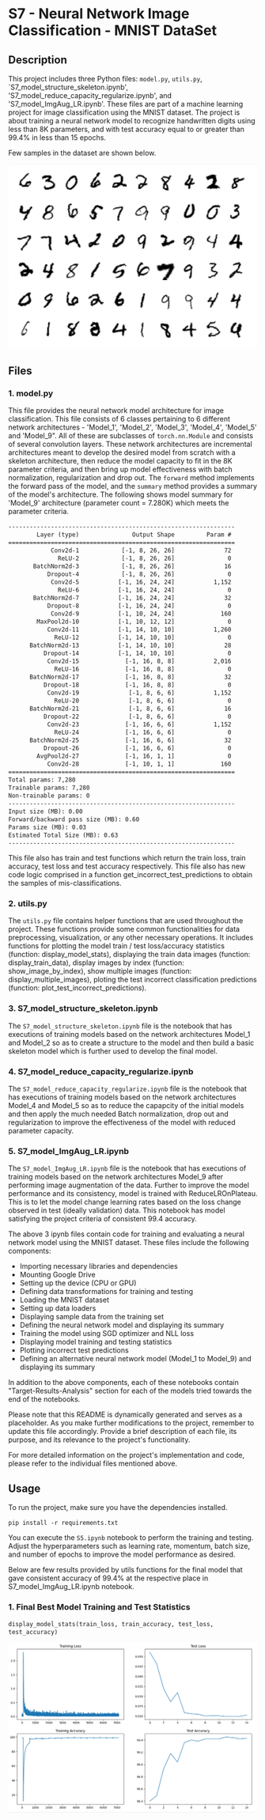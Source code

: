 # S7 - Neural Network Image Classification - MNIST DataSet

## Description

This project includes three Python files: `model.py`, `utils.py`, `S7_model_structure_skeleton.ipynb', 'S7_model_reduce_capacity_regularize.ipynb', and 'S7_model_ImgAug_LR.ipynb'. These files are part of a machine learning project for image classification using the MNIST dataset. The project is about training a neural network model to recognize handwritten digits using less than 8K parameters, and with test accuracy equal to or greater than 99.4% in less than 15 epochs.

Few samples in the dataset are shown below.

![Training Sample Images](Images/train_samples.png)


## Files

### 1. model.py

This file provides the neural network model architecture for image classification. This file consists of 6 classes pertaining to 6 different network architectures - 'Model_1', 'Model_2', 'Model_3', 'Model_4', 'Model_5' and 'Model_9". All of these are subclasses of `torch.nn.Module` and consists of several convolution layers. These network architectures are incremental architectures meant to develop the desired model from scratch with a skeleton architecture, then reduce the model capacity to fit in the 8K parameter criteria, and then bring up model effectiveness with batch normalization, regularization and drop out. The `forward` method implements the forward pass of the model, and the `summary` method provides a summary of the model's architecture. The following shows model summary for 'Model_9' architecture (parameter count = 7.280K) which meets the parameter criteria.

```
----------------------------------------------------------------
        Layer (type)               Output Shape         Param #
================================================================
            Conv2d-1            [-1, 8, 26, 26]              72
              ReLU-2            [-1, 8, 26, 26]               0
       BatchNorm2d-3            [-1, 8, 26, 26]              16
           Dropout-4            [-1, 8, 26, 26]               0
            Conv2d-5           [-1, 16, 24, 24]           1,152
              ReLU-6           [-1, 16, 24, 24]               0
       BatchNorm2d-7           [-1, 16, 24, 24]              32
           Dropout-8           [-1, 16, 24, 24]               0
            Conv2d-9           [-1, 10, 24, 24]             160
        MaxPool2d-10           [-1, 10, 12, 12]               0
           Conv2d-11           [-1, 14, 10, 10]           1,260
             ReLU-12           [-1, 14, 10, 10]               0
      BatchNorm2d-13           [-1, 14, 10, 10]              28
          Dropout-14           [-1, 14, 10, 10]               0
           Conv2d-15             [-1, 16, 8, 8]           2,016
             ReLU-16             [-1, 16, 8, 8]               0
      BatchNorm2d-17             [-1, 16, 8, 8]              32
          Dropout-18             [-1, 16, 8, 8]               0
           Conv2d-19              [-1, 8, 6, 6]           1,152
             ReLU-20              [-1, 8, 6, 6]               0
      BatchNorm2d-21              [-1, 8, 6, 6]              16
          Dropout-22              [-1, 8, 6, 6]               0
           Conv2d-23             [-1, 16, 6, 6]           1,152
             ReLU-24             [-1, 16, 6, 6]               0
      BatchNorm2d-25             [-1, 16, 6, 6]              32
          Dropout-26             [-1, 16, 6, 6]               0
        AvgPool2d-27             [-1, 16, 1, 1]               0
           Conv2d-28             [-1, 10, 1, 1]             160
================================================================
Total params: 7,280
Trainable params: 7,280
Non-trainable params: 0
----------------------------------------------------------------
Input size (MB): 0.00
Forward/backward pass size (MB): 0.60
Params size (MB): 0.03
Estimated Total Size (MB): 0.63
----------------------------------------------------------------
```
This file also has train and test functions which return the train loss, train accuracy, test loss and test accuracy respectively. 
This file also has new code logic comprised in a function get_incorrect_test_predictions to obtain the samples of mis-classifications.


### 2. utils.py

The `utils.py` file contains helper functions that are used throughout the project. These functions provide some common functionalities for data preprocessing, visualization, or any other necessary operations. It includes functions for plotting the model train / test loss/accuracy statistics (function: display_model_stats), displaying the train data images (function: display_train_data), display images by index (function: show_image_by_index), show multiple images (function: display_multiple_images), ploting the test incorrect classification predictions (function: plot_test_incorrect_predictions).

### 3. S7_model_structure_skeleton.ipynb

The `S7_model_structure_skeleton.ipynb` file is the notebook that has executions of training models based on the network architectures Model_1 and Model_2 so as to create a structure to the model and then build a basic skeleton model which is further used to develop the final model. 

### 4. S7_model_reduce_capacity_regularize.ipynb

The `S7_model_reduce_capacity_regularize.ipynb` file is the notebook that has executions of training models based on the network architectures Model_4 and Model_5 so as to reduce the capapcity of the initial models and then apply the much needed Batch normalization, drop out and regularization to improve the effectiveness of the model with reduced parameter capacity. 

### 5. S7_model_ImgAug_LR.ipynb

The `S7_model_ImgAug_LR.ipynb` file is the notebook that has executions of training models based on the network architectures Model_9 after performing image augmentation of the data. Further to improve the model performance and its consistency, model is trained with ReduceLROnPlateau. This is to let the model change learning rates based on the loss change observed in test (ideally validation) data. This notebook has model satisfying the project criteria of consistent 99.4 accuracy. 


The above 3 ipynb files contain code for training and evaluating a neural network model using the MNIST dataset. These files include the following components:

- Importing necessary libraries and dependencies
- Mounting Google Drive
- Setting up the device (CPU or GPU)
- Defining data transformations for training and testing
- Loading the MNIST dataset
- Setting up data loaders
- Displaying sample data from the training set
- Defining the neural network model and displaying its summary
- Training the model using SGD optimizer and NLL loss
- Displaying model training and testing statistics
- Plotting incorrect test predictions
- Defining an alternative neural network model (Model_1 to Model_9) and displaying its summary

In addition to the above components, each of these notebooks contain "Target-Results-Analysis" section for each of the models tried towards the end of the notebooks.

Please note that this README is dynamically generated and serves as a placeholder. As you make further modifications to the project, remember to update this file accordingly. Provide a brief description of each file, its purpose, and its relevance to the project's functionality.

For more detailed information on the project's implementation and code, please refer to the individual files mentioned above.

## Usage

To run the project, make sure you have the dependencies installed.
```
pip install -r requirements.txt
```
You can execute the `S5.ipynb` notebook to perform the training and testing. Adjust the hyperparameters such as learning rate, momentum, batch size, and number of epochs to improve the model performance as desired.

Below are few results provided by utils functions for the final model that gave consistent accuracy of 99.4% at the respective place in S7_model_ImgAug_LR.ipynb notebook.

### 1. Final Best Model Training and Test Statistics

```
display_model_stats(train_loss, train_accuracy, test_loss, test_accuracy)
```

![Train test statistics](Images/model_stats_graphs.png)

